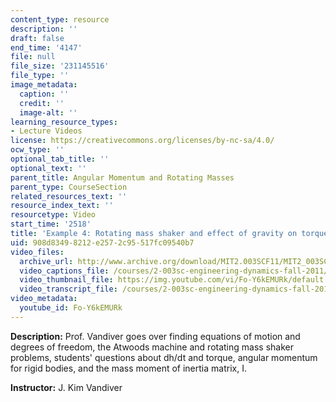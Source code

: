 ```yaml
---
content_type: resource
description: ''
draft: false
end_time: '4147'
file: null
file_size: '231145516'
file_type: ''
image_metadata:
  caption: ''
  credit: ''
  image-alt: ''
learning_resource_types:
- Lecture Videos
license: https://creativecommons.org/licenses/by-nc-sa/4.0/
ocw_type: ''
optional_tab_title: ''
optional_text: ''
parent_title: Angular Momentum and Rotating Masses
parent_type: CourseSection
related_resources_text: ''
resource_index_text: ''
resourcetype: Video
start_time: '2518'
title: 'Example 4: Rotating mass shaker and effect of gravity on torque'
uid: 908d8349-8212-e257-2c95-517fc09540b7
video_files:
  archive_url: http://www.archive.org/download/MIT2.003SCF11/MIT2_003SCF11_lec10_300k.mp4
  video_captions_file: /courses/2-003sc-engineering-dynamics-fall-2011/af85ae358a7a5421878f1e9a7d736463_Fo-Y6kEMURk.vtt
  video_thumbnail_file: https://img.youtube.com/vi/Fo-Y6kEMURk/default.jpg
  video_transcript_file: /courses/2-003sc-engineering-dynamics-fall-2011/ea8da75aee877166770c8dbe051dc6ce_Fo-Y6kEMURk.pdf
video_metadata:
  youtube_id: Fo-Y6kEMURk
---
```

**Description:** Prof. Vandiver goes over finding equations of motion and degrees of freedom, the Atwoods machine and rotating mass shaker problems, students' questions about dh/dt and torque, angular momentum for rigid bodies, and the mass moment of inertia matrix, I.

**Instructor:** J. Kim Vandiver